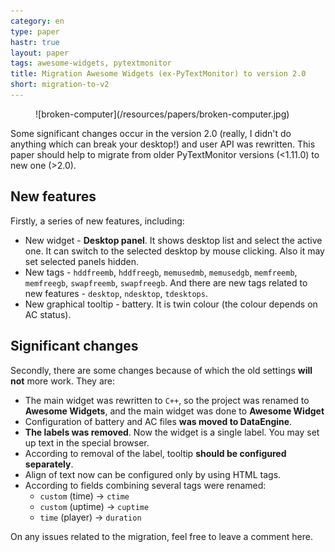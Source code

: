 ```yaml
---
category: en
type: paper
hastr: true
layout: paper
tags: awesome-widgets, pytextmonitor
title: Migration Awesome Widgets (ex-PyTextMonitor) to version 2.0
short: migration-to-v2
---
```

<figure class="img">![broken-computer](/resources/papers/broken-computer.jpg)</figure>Some significant changes occur in the version 2.0 (really, I didn't do anything which can break your desktop!) and user API was rewritten. This paper should help to migrate from older PyTextMonitor versions (<1.11.0) to new one (>2.0).

<!--more-->

## <a href="#new" class="anchor" id="new"><span class="octicon octicon-link"></span></a>New features

Firstly, a series of new features, including:

* New widget - **Desktop panel**. It shows desktop list and select the active one. It can switch to the selected desktop by mouse clicking. Also it may set selected panels hidden.
* New tags - `hddfreemb`, `hddfreegb`, `memusedmb`, `memusedgb`, `memfreemb`, `memfreegb`, `swapfreemb`, `swapfreegb`. And there are new tags related to new features - `desktop`, `ndesktop`, `tdesktops`.
* New graphical tooltip - battery. It is twin colour (the colour depends on AC status).

## <a href="#changes" class="anchor" id="changes"><span class="octicon octicon-link"></span></a>Significant changes

Secondly, there are some changes because of which the old settings **will not** more work. They are:

* The main widget was rewritten to `С++`, so the project was renamed to **Awesome Widgets**, and the main widget was done to **Awesome Widget**
* Configuration of battery and AC files **was moved to DataEngine**.
* **The labels was removed**. Now the widget is a single label. You may set up text in the special browser.
* According to removal of the label, tooltip **should be configured separately**.
* Align of text now can be configured only by using HTML tags.
* According to fields combining several tags were renamed:
    * `custom` (time) -> `ctime`
    * `custom` (uptime) -> `cuptime`
    * `time` (player) -> `duration`

On any issues related to the migration, feel free to leave a comment here.
